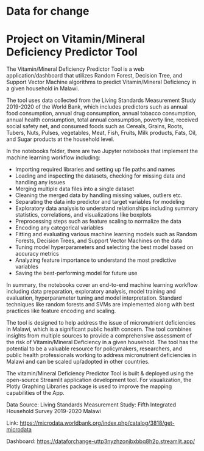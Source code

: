 # Data for change

# Project on Vitamin/Mineral Deficiency Predictor Tool

The Vitamin/Mineral Deficiency Predictor Tool is a web application/dashboard that utilizes Random Forest, Decision Tree, and Support Vector Machine algorithms to predict Vitamin/Mineral Deficiency in a given household in Malawi.

The tool uses data collected from the Living Standards Measurement Study 2019-2020 of the World Bank, which includes predictors such as annual food consumption, annual drug consumption, annual tobacco consumption, annual health consumption, total annual consumption, poverty line, received social safety net, and consumed foods such as Cereals, Grains, Roots, Tubers, Nuts, Pulses, vegetables, Meat, Fish, Fruits, Milk products, Fats, Oil, and Sugar products at the household level.


In the notebooks folder, there are two Jupyter notebooks that implement the machine learning workflow including:

- Importing required libraries and setting up file paths and names
- Loading and inspecting the datasets, checking for missing data and handling any issues
- Merging multiple data files into a single dataset
- Cleaning the merged data by handling missing values, outliers etc.
- Separating the data into predictor and target variables for modeling
- Exploratory data analysis to understand relationships including summary statistics, correlations, and visualizations like boxplots
- Preprocessing steps such as feature scaling to normalize the data
- Encoding any categorical variables 
- Fitting and evaluating various machine learning models such as Random Forests, Decision Trees, and Support Vector Machines on the data
- Tuning model hyperparameters and selecting the best model based on accuracy metrics
- Analyzing feature importance to understand the most predictive variables
- Saving the best-performing model for future use
  
In summary, the notebooks cover an end-to-end machine learning workflow including data preparation, exploratory analysis, model training and evaluation, hyperparameter tuning and model interpretation. Standard techniques like random forests and SVMs are implemented along with best practices like feature encoding and scaling.

The tool is designed to help address the issue of micronutrient deficiencies in Malawi, which is a significant public health concern. The tool combines insights from multiple sources to provide a comprehensive assessment of the risk of Vitamin/Mineral Deficiency in a given household. The tool has the potential to be a valuable resource for policymakers, researchers, and public health professionals working to address micronutrient deficiencies in Malawi and can be scaled up/adopted in other countries.

The vitamin/Mineral Deficiency Predictor Tool is built & deployed using the open-source Streamlit application development tool. For visualization, the Plotly Graphing Libraries package is used to improve the mapping capabilities of the App.


Data Source: Living Standards Measurement Study: Fifth Integrated Household Survey 2019-2020 Malawi

Link: https://microdata.worldbank.org/index.php/catalog/3818/get-microdata


Dashboard: https://dataforchange-uttp3nyzhzonjbxbbq8h2p.streamlit.app/


